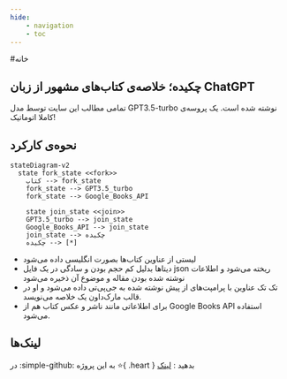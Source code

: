 ```yaml
---
hide:
    - navigation
    - toc
---
```


#خانه


## چکیده؛ خلاصه‌ی کتاب‌های مشهور از زبان ChatGPT

تمامی مطالب این سایت توسط مدل GPT3.5-turbo نوشته شده است. یک پروسه‌ی کاملا اتوماتیک!

## نحوه‌ی کارکرد

``` mermaid
stateDiagram-v2
  state fork_state <<fork>>
    کتاب --> fork_state
    fork_state --> GPT3.5_turbo
    fork_state --> Google_Books_API

    state join_state <<join>>
    GPT3.5_turbo --> join_state
    Google_Books_API --> join_state
    join_state --> چکیده
    چکیده --> [*]
```


* لیستی از عناوین کتاب‌ها بصورت انگلیسی داده می‌شود
* دیتاها بدلیل کم حجم بودن و سادگی در یک فایل json ریخته می‌شود و اطلاعات نوشته شده بودن مقاله و موضوع آن ذخیره می‌شود
* تک تک عناوین با پرامپت‌های از پیش نوشته شده به جی‌پی‌تی داده می‌شود و او در قالب مارک‌داون یک خلاصه می‌نویسد.
* برای اطلاعاتی مانند ناشر و عکس کتاب هم از Google Books API استفاده می‌شود.

## لینک‌ها

در :simple-github: به این پروژه :star:{ .heart }  بدهید : [لینک](https://github.com/MEgooneh/Chekideh)
